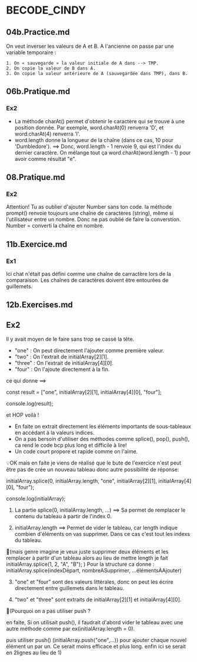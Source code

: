 # BECODE_CINDY

## 04b.Practice.md

On veut inverser les valeurs de A et B.
A l'ancienne on passe par une variable temporaire :

    1. On « sauvegarde » la valeur initiale de A dans --> TMP.
    2. On copie la valeur de B dans A.
    3. On copie la valeur antérieure de A (sauvegardée dans TMP), dans B.

## 06b.Pratique.md
### Ex2
- La méthode charAt() permet d'obtenir le caractère qui se trouve à une position donnée. Par exemple, word.charAt(0) renverra 'D', et word.charAt(4) renverra 'l'.
- word.length donne la longueur de la chaîne (dans ce cas, 10 pour 'Dumbledore').
==> Donc, word.length - 1 renvoie 9, qui est l'index du dernier caractère.
On mélange tout ça word.charAt(word.length - 1) pour avoir comme résultat "e".

## 08.Pratique.md 

### Ex2
Attention! Tu as oublier d'ajouter Number sans ton code.
la méthode prompt() renvoie toujours une chaîne de caractères (string), même si l'utilisateur entre un nombre. Donc ne pas oublié de faire la converstion.
Number = converti la chaîne en nombre.

## 11b.Exercice.md 

### Ex1
Ici chat n'était pas défini comme une chaîne de carractère lors de la comparaison.
Les chaînes de caractères doivent être entourées de guillemets. 


## 12b.Exercises.md

## Ex2
Il y avait moyen de le faire sans trop se cassé la tête. 
- "one" : On peut directement l'ajouter comme première valeur.
- "two" : On l'extrait de initialArray[2][1].
- "three" : On l'extrait de initialArray[4][0].
- "four" : On l'ajoute directement à la fin.

ce qui donne ==>

const result = ["one", initialArray[2][1], initialArray[4][0], "four"];

console.log(result);

et HOP voilà !
- En faite on extrait directement les éléments importants de sous-tableaux en accédant à la valeurs indices.
- On a pas bersoin d'utiliser des méthodes comme splice(), pop(), push(), ca rend le code bcp plus long et difficile à lire!
- Un code court propore et rapide comme on l'aime.



💡OK mais en faite je viens de réalisé que le bute de l'exercice n'est peut être pas de crée un nouveau tableau donc autre possibilité de réponse:

initialArray.splice(0, initialArray.length, "one", initialArray[2][1], initialArray[4][0], "four");

console.log(initialArray);


1. La partie splice(0, initialArray.length, ...)
==> Sa permet de remplacer le contenu du tableau à partir de l'index 0.

2. initialArray.length
==> Permet de vider le tableau, car length indique combien d'éléments on vas supprimer. Dans ce cas c'est tout les indexs du tableau.

🔎(mais genre imagine je veux juste supprimer deux éléments et les remplacer à partir d'un tableau alors au lieu de mettre length je fait initialArray.splice(1, 2, "A", "B"); )
Pour la structure ca donne : initialArray.splice(indexDépart, nombreASupprimer, ...élémentsÀAjouter)

3. "one" et "four" sont des valeurs littérales, donc on peut les écrire directement entre guillemets dans le tableau.

4. "two" et "three" sont extraits de initialArray[2][1] et initialArray[4][0].

🔎(Pourquoi on a pas utiliser push ?

en faite, Si on utilisait push(), il faudrait d'abord vider le tableau avec une autre méthode comme par ex(initialArray.length = 0).

puis utiliser push() (initialArray.push("one",...)) pour ajouter chaque nouvel élément un par un. Ce serait moins efficace et plus long. enfin ici se serait en 2lignes au lieu de 1)

